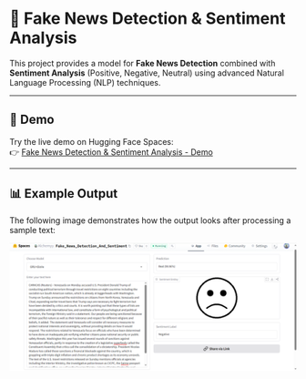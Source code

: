 # 📰 Fake News Detection & Sentiment Analysis  

This project provides a model for **Fake News Detection** combined with **Sentiment Analysis** (Positive, Negative, Neutral) using advanced Natural Language Processing (NLP) techniques.  

---

## 🚀 Demo  
Try the live demo on Hugging Face Spaces:  
👉 [Fake News Detection & Sentiment Analysis - Demo](https://huggingface.co/spaces/Alchemyy/Fake_News_Detection_And_Sentiment)  

---

## 📊 Example Output  
The following image demonstrates how the output looks after processing a sample text:  

![Output Example](OutPut.png)
